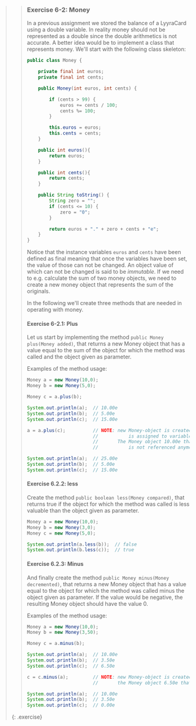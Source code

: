 >> ### Exercise 6-2: Money
>>
>> In a previous assignment we stored the balance of a LyyraCard using a double variable. In reality money should not be represented as a double since the double arithmetics is not accurate. A better idea would be to implement a class that represents money. We'll start with the following class skeleton:
>>
>> ```java
>> public class Money {
>>
>>     private final int euros;
>>     private final int cents;
>>
>>     public Money(int euros, int cents) {
>>
>>         if (cents > 99) {
>>             euros += cents / 100;
>>             cents %= 100;
>>         }
>>
>>         this.euros = euros;
>>         this.cents = cents;
>>     }
>>
>>     public int euros(){
>>         return euros;
>>     }
>>
>>     public int cents(){
>>         return cents;
>>     }
>>
>>     public String toString() {
>>         String zero = "";
>>         if (cents <= 10) {
>>             zero = "0";
>>         }
>>
>>         return euros + "." + zero + cents + "e";
>>     }
>> }
>> ```
>> 
>> Notice that the instance variables `euros` and `cents` have been defined as final meaning that once the variables have been set, the value of those can not be changed. An object value of which can not be changed is said to be *immutable*. If we need to e.g. calculate the sum of two money objects, we need to create a new money object that represents the sum of the originals.
>>
>> In the following we'll create three methods that are needed in operating with money.
>>
>> #### Exercise 6-2.1: Plus
>>
>> Let us start by implementing the method `public Money plus(Money added)`, that returns a new Money object that has a value equal to the sum of the object for which the method was called and the object given as parameter.
>>
>> Examples of the method usage:
>>
>> ```java
>> Money a = new Money(10,0);
>> Money b = new Money(5,0);
>>
>> Money c = a.plus(b);
>>
>> System.out.println(a);  // 10.00e
>> System.out.println(b);  // 5.00e
>> System.out.println(c);  // 15.00e
>>
>> a = a.plus(c);          // NOTE: new Money-object is created and reference to that
>>                         //           is assigned to variable a.
>>                         //       The Money object 10.00e that variable a used to hold
>>                         //           is not referenced anymore
>>
>> System.out.println(a);  // 25.00e
>> System.out.println(b);  // 5.00e
>> System.out.println(c);  // 15.00e
>>```
>>
>> #### Exercise 6.2.2: less
>>
>> Create the method `public boolean less(Money compared)`, that returns true if the object for which the method was called is less valuable than the object given as parameter.
>>
>> ```java
>> Money a = new Money(10,0);
>> Money b = new Money(3,0);
>> Money c = new Money(5,0);
>>
>> System.out.println(a.less(b));  // false
>> System.out.println(b.less(c));  // true
>> ```
>>
>> #### Exercise 6.2.3: Minus
>> And finally create the method `public Money minus(Money decremented)`, that returns a new Money object that has a value equal to the object for which the method was called minus the object given as parameter. If the value would be negative, the resulting Money object should have the value 0.
>>
>> Examples of the method usage:
>>
>>```java
>> Money a = new Money(10,0);
>> Money b = new Money(3,50);
>>
>> Money c = a.minus(b);
>>
>> System.out.println(a);  // 10.00e
>> System.out.println(b);  // 3.50e
>> System.out.println(c);  // 6.50e
>>
>> c = c.minus(a);         // NOTE: new Money-object is created and reference to that is assigned to variable c
>>                         //       the Money object 6.50e that variable c used to hold, is not referenced anymore
>>
>> System.out.println(a);  // 10.00e
>> System.out.println(b);  // 3.50e
>> System.out.println(c);  // 0.00e
>>```
>>
>{: .exercise}